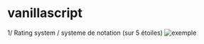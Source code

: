 # vanillascript

1/ Rating system / systeme de notation (sur 5 étoiles)
![exemple](https://i.imgur.com/CSCIIdl.png)
